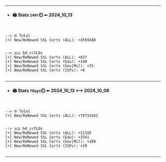 

---
- #### 🖨️ **Stats** `24Hr`⏲️ ➼ 2024_10_13
```console


--> 🌐 Total
[+] New/ReNewed SSL Certs (ALL): +4559488


--> 🇧🇩 bd_ccTLDs
[+] New/ReNewed SSL Certs (ALL): +657
[+] New/ReNewed SSL Certs (Edu): +140
[+] New/ReNewed SSL Certs (Gov|Mil): +25
[+] New/ReNewed SSL Certs (ISPs): +0


```

---
- #### 🖨️ **Stats** `7Days`⏲️ ➼ 2024_10_13 <--> 2024_10_06
```console


--> 🌐 Total
[+] New/ReNewed SSL Certs (ALL): +79734261


--> 🇧🇩 bd_ccTLDs
[+] New/ReNewed SSL Certs (ALL): +11195
[+] New/ReNewed SSL Certs (Edu): +3341
[+] New/ReNewed SSL Certs (Gov|Mil): +489
[+] New/ReNewed SSL Certs (ISPs): +20


```

---

